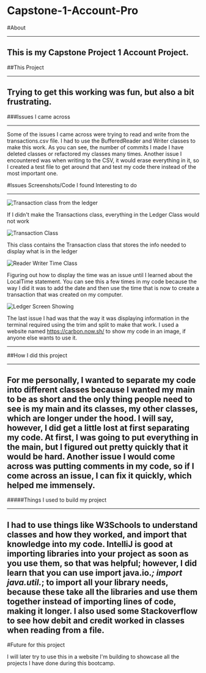 # Capstone-1-Account-Pro
#About
***
This is my Capstone Project 1 Account Project.
---
##This Project
***
Trying to get this working was fun, but also a bit frustrating.
---
###Issues I came across
***
Some of the issues I came across were trying to read and write from the transactions.csv file. I had to use the BufferedReader and Writer classes to make this work. As you can see, the number of commits I made I have deleted classes or refactored my classes many times. Another issue I encountered was when writing to the CSV, it would erase everything in it, so I created a test file to get around that and test my code there instead of the most important one.

#Issues Screenshots/Code I found Interesting to do
***
![Transaction class from the ledger](https://github.com/user-attachments/assets/1a7cfeaf-b238-418c-90ea-90892c539c7b)

If I didn't make the Transactions class, everything in the Ledger Class would not work

![Transaction Class](https://github.com/user-attachments/assets/fb4fdcf2-770d-465e-bbc4-256a4859b2d6)

This class contains the Transaction class that stores the info needed to display what is in the ledger

![Reader Writer Time Class](https://github.com/user-attachments/assets/11566fbd-3010-49e4-bd09-8f7668444299)

Figuring out how to display the time was an issue until I learned about the LocalTime statement. You can see this a few times in my code because the way I did it was to add the date and then use the time that is now to create a transaction that was created on my computer. 


![Ledger Screen Showing](https://github.com/user-attachments/assets/232226b0-1f58-4187-a047-1e5a4623fdc7)

The last issue I had was that the way it was displaying information in the terminal required using the trim and split to make that work. I used a website named https://carbon.now.sh/ to show my code in an image, if anyone else wants to use it.

---
##How I did this project
***
For me personally, I wanted to separate my code into different classes because I wanted my main to be as short and the only thing people need to see is my main and its classes, my other classes, which are longer under the hood. I will say, however, I did get a little lost at first separating my code. At first, I was going to put everything in the main, but I figured out pretty quickly that it would be hard. Another issue I would come across was putting comments in my code, so if I come across an issue, I can fix it quickly, which helped me immensely. 
---
#####Things I used to build my project
***
I had to use things like W3Schools to understand classes and how they worked, and import that knowledge into my code. IntelliJ is good at importing libraries into your project as soon as you use them, so that was helpful; however, I did learn that you can use import java.io.*; import java.util.*; to import all your library needs, because these take all the libraries and use them together instead of importing lines of code, making it longer. I also used some Stackoverflow to see how debit and credit worked in classes when reading from a file.
---
#Future for this project


I will later try to use this in a website I'm building to showcase all the projects I have done during this bootcamp.
